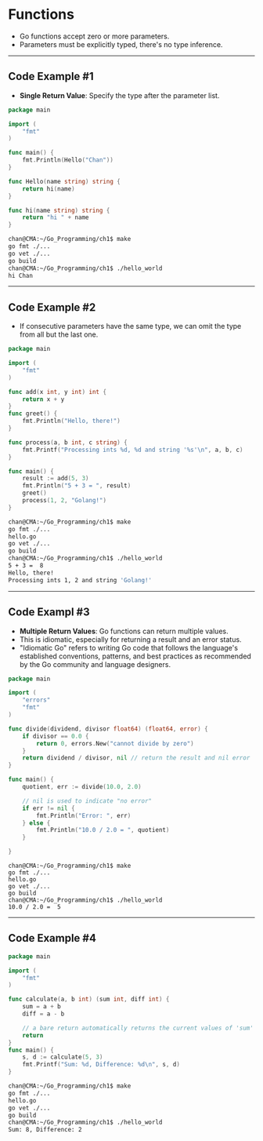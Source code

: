 # Functions 

- Go functions accept zero or more parameters.
- Parameters must be explicitly typed, there's no type inference.

---

## Code Example #1

- **Single Return Value**: Specify the type after the parameter list.

```go
package main

import (
	"fmt"
)

func main() {
	fmt.Println(Hello("Chan"))
}

func Hello(name string) string {
	return hi(name)
}

func hi(name string) string {
	return "hi " + name
}
```

```sh
chan@CMA:~/Go_Programming/ch1$ make
go fmt ./...
go vet ./...
go build 
chan@CMA:~/Go_Programming/ch1$ ./hello_world
hi Chan
```

---

## Code Example #2

- If consecutive parameters have the same type, we can omit the type from all but the last one.

```go
package main

import (
	"fmt"
)

func add(x int, y int) int {
	return x + y
}
func greet() {
	fmt.Println("Hello, there!")
}

func process(a, b int, c string) {
	fmt.Printf("Processing ints %d, %d and string '%s'\n", a, b, c)
}

func main() {
	result := add(5, 3)
	fmt.Println("5 + 3 = ", result)
	greet()
	process(1, 2, "Golang!")
}
```

```sh
chan@CMA:~/Go_Programming/ch1$ make
go fmt ./...
hello.go
go vet ./...
go build 
chan@CMA:~/Go_Programming/ch1$ ./hello_world
5 + 3 =  8
Hello, there!
Processing ints 1, 2 and string 'Golang!'
```

---

## Code Exampl #3

- **Multiple Return Values**: Go functions can return multiple values.
- This is idiomatic, especially for returning a result and an error status.
- "Idiomatic Go" refers to writing Go code that follows the language's established conventions, patterns, and best practices as recommended by the Go community and language designers.

```go
package main

import (
	"errors"
	"fmt"
)

func divide(dividend, divisor float64) (float64, error) {
	if divisor == 0.0 {
		return 0, errors.New("cannot divide by zero")
	}
	return dividend / divisor, nil // return the result and nil error
}

func main() {
	quotient, err := divide(10.0, 2.0)

	// nil is used to indicate "no error"
	if err != nil {
		fmt.Println("Error: ", err)
	} else {
		fmt.Println("10.0 / 2.0 = ", quotient)
	}

}
```

```shell
chan@CMA:~/Go_Programming/ch1$ make
go fmt ./...
hello.go
go vet ./...
go build 
chan@CMA:~/Go_Programming/ch1$ ./hello_world
10.0 / 2.0 =  5
```

---

## Code Example #4

```go
package main

import (
	"fmt"
)

func calculate(a, b int) (sum int, diff int) {
	sum = a + b
	diff = a - b

	// a bare return automatically returns the current values of 'sum' and 'diff'
	return
}
func main() {
	s, d := calculate(5, 3)
	fmt.Printf("Sum: %d, Difference: %d\n", s, d)
}
```

```sh
chan@CMA:~/Go_Programming/ch1$ make 
go fmt ./...
hello.go
go vet ./...
go build 
chan@CMA:~/Go_Programming/ch1$ ./hello_world
Sum: 8, Difference: 2
```

